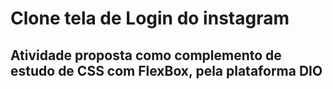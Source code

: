 # Clone tela de Login do instagram 
## Atividade proposta como complemento de estudo de CSS com FlexBox, pela plataforma DIO 
